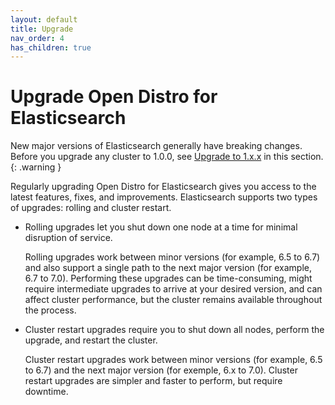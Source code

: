 ```yaml
---
layout: default
title: Upgrade
nav_order: 4
has_children: true
---
```


# Upgrade Open Distro for Elasticsearch

New major versions of Elasticsearch generally have breaking changes. Before you upgrade any cluster to 1.0.0, see [Upgrade to 1.x.x](1-0-0/) in this section.
{: .warning }

Regularly upgrading Open Distro for Elasticsearch gives you access to the latest features, fixes, and improvements. Elasticsearch supports two types of upgrades: rolling and cluster restart.

- Rolling upgrades let you shut down one node at a time for minimal disruption of service.

  Rolling upgrades work between minor versions (for example, 6.5 to 6.7) and also support a single path to the next major version (for example, 6.7 to 7.0). Performing these upgrades can be time-consuming, might require intermediate upgrades to arrive at your desired version, and can affect cluster performance, but the cluster remains available throughout the process.

- Cluster restart upgrades require you to shut down all nodes, perform the upgrade, and restart the cluster.

  Cluster restart upgrades work between minor versions (for example, 6.5 to 6.7) and the next major version (for exemple, 6.x to 7.0). Cluster restart upgrades are simpler and faster to perform, but require downtime.
